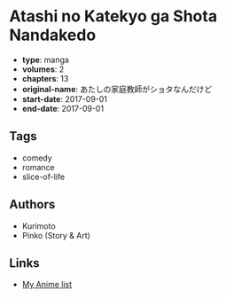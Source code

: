 # Atashi no Katekyo ga Shota Nandakedo

-   **type**: manga
-   **volumes**: 2
-   **chapters**: 13
-   **original-name**: あたしの家庭教師がショタなんだけど
-   **start-date**: 2017-09-01
-   **end-date**: 2017-09-01

## Tags

-   comedy
-   romance
-   slice-of-life

## Authors

-   Kurimoto
-   Pinko (Story & Art)

## Links

-   [My Anime list](https://myanimelist.net/manga/113016/Atashi_no_Katekyo_ga_Shota_Nandakedo)
